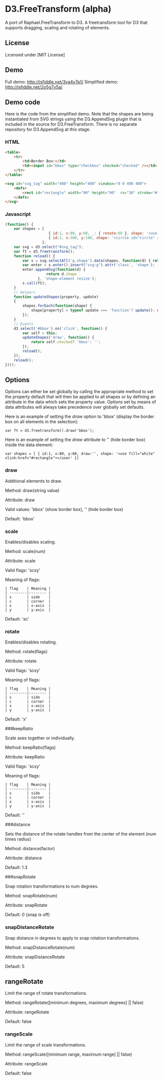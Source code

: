 # D3.FreeTransform (alpha)
A port of Raphael.FreeTransform to D3. A freetransform tool for D3 that supports dragging, scaling and rotating of elements.

## License
Licensed under [MIT License]

## Demo
Full demo: http://jsfiddle.net/3ya4y7p1/
Simplified demo: http://jsfiddle.net/2o5g7v5a/

## Demo code
Here is the code from the simplified demo.  Note that the shapes are being instantiated from SVG strings using the D3.AppendSvg plugin that is included in the source for D3.FreeTransform. There is no separate repository for D3.AppendSvg at this stage.
### HTML
```html
<table>
    <tr>
        <td>Border Box:</td>
        <td><input id="bbox" type="checkbox" checked="checked" /></td>
    </tr>
</table>

<svg id="svg_tag" width="400" height="400" viewbox="0 0 400 400">
    <defs>
        <rect id="rectangle" width="90" height="90"  rx="30" stroke="#f89938"></rect>
    </defs>
</svg>
```

### Javascript
```javascript
(function() {
    var shapes = [
                    { id:1, x:80, y:60, _: { rotate:60 }, shape: '<use fill="white" xlink:href="#rectangle"></use>' },
                    { id:2, x:300, y:100, shape: '<circle id="circle" r="50" fill="grey" stroke="blue"></circle>' }
                 ];
    var svg = d3.select("#svg_tag");
    var ft = d3.freetransform();
    function reload() {        
        var s = svg.selectAll('g.shape').data(shapes, function(d) { return d.id });
        var enter = s.enter().insert("svg:g").attr('class', 'shape');
        enter.appendSvg(function(d) {
                   return d.shape
               }, 'shape-element resize');
        s.call(ft);
    }
    // Helpers
    function updateShapes(property, update) 
    {
        shapes.forEach(function(shape) {
            shape[property] = typeof update === 'function'? update(): update;
        }); 
    }
    // Events
    d3.select('#bbox').on('click', function() {
        var self = this;
        updateShapes('draw', function() {
            return self.checked? 'bbox': '';
        });
        reload();
    });
    reload();
})();
```

## Options
Options can either be set globally by calling the appropriate method to set the property default that will then be applied to all shapes or by defining an attribute in the data which sets the property value. Options set by means of data attributes will always take precedence over globally set defaults.

Here is an example of setting the _draw_ option to 'bbox' (display the border box on all elements in the selection):
```
var ft = d3.freetransform().draw('bbox');
```

Here is an example of setting the _draw_ attribute to '' (hide border box) inside the data element:
```
var shapes = [ { id:1, x:80, y:60, draw:'', shape: '<use fill="white" xlink:href="#rectangle"></use>' }]
```

### draw

Additional elements to draw.

Method: draw(string value)

Attribute: draw

Valid values: 'bbox' (show border box), '' (hide border box)

Default: 'bbox'

### scale

Enables/disables scaling.

Method: scale(num)

Attribute: scale

Valid flags: 'scxy'

Meaning of flags:

    | flag    | Meaning |
    | --------|-------- |
    | s       | side    |
    | c       | corner  |
    | x       | x-axis  |
    | y       | y-axis  |

Default: 'sc'

### rotate

Enables/disables rotating.

Method: rotate(flags)

Attribute: rotate

Valid flags: 'scxy'

Meaning of flags: 

    | flag    | Meaning |
    | --------|-------- |
    | s       | side    |
    | c       | corner  |
    | x       | x-axis  |
    | y       | y-axis  |

Default: 'x'

###keepRatio

Scale axes together or individually.

Method: keepRatio(flags)

Attribute: keepRatio

Valid flags: 'scxy'

Meaning of flags: 

    | flag    | Meaning |
    | --------|-------- |
    | s       | side    |
    | c       | corner  |
    | x       | x-axis  |
    | y       | y-axis  |


Default: ''

###distance

Sets the distance of the rotate handles from the center of the element (num times radius)

Method: distance(factor)

Attribute: distance

Default: 1.3

###snapRotate

Snap rotation transformations to num degrees.

Method: snapRotate(num)

Attribute: snapRotate

Default: 0 (snap is off)

### snapDistanceRotate

Snap distance in degrees to apply to snap rotation transformations.

Method: snapDistanceRotate(num)

Attribute: snapDistanceRotate

Default: 5

## rangeRotate

Limit the range of rotate transformations.

Method: rangeRotate([minimum degrees, maximum degrees] || false)

Attribute: rangeRotate

Default: false

### rangeScale

Limit the range of scale transformations.

Method: rangeScale([minimum range, maximum range] || false)

Attribute: rangeScale

Default: false







